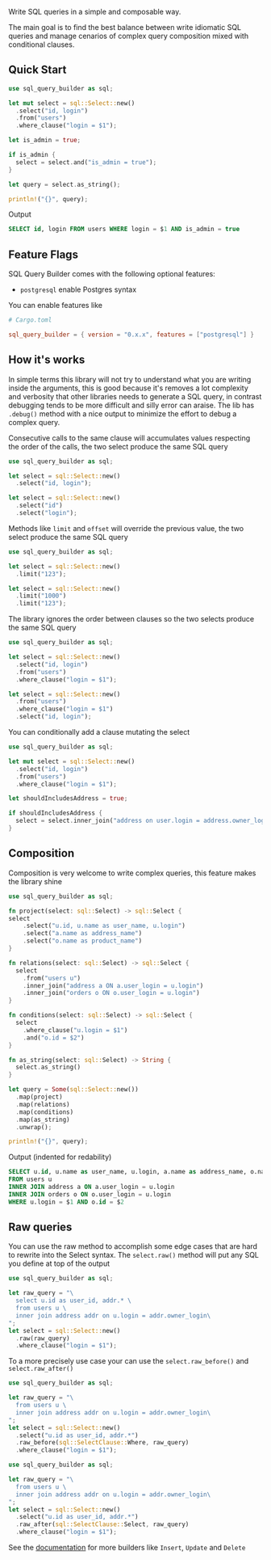 Write SQL queries in a simple and composable way.

The main goal is to find the best balance between write idiomatic SQL queries and manage cenarios
of complex query composition mixed with conditional clauses.


## Quick Start

```rust
use sql_query_builder as sql;

let mut select = sql::Select::new()
  .select("id, login")
  .from("users")
  .where_clause("login = $1");

let is_admin = true;

if is_admin {
  select = select.and("is_admin = true");
}

let query = select.as_string();

println!("{}", query);
```

Output

```sql
SELECT id, login FROM users WHERE login = $1 AND is_admin = true
```


## Feature Flags

SQL Query Builder comes with the following optional features:
- `postgresql` enable Postgres syntax

You can enable features like

```toml
# Cargo.toml

sql_query_builder = { version = "0.x.x", features = ["postgresql"] }
```


## How it's works
In simple terms this library will not try to understand what you are writing inside the arguments, this is good
because it's removes a lot complexity and verbosity that other libraries needs to generate a SQL query,
in contrast debugging tends to be more difficult and silly error can araise.
The lib has `.debug()` method with a nice output to minimize the effort to debug a complex query.

Consecutive calls to the same clause will accumulates values respecting the order of the calls,
the two select produce the same SQL query

```rust
use sql_query_builder as sql;

let select = sql::Select::new()
  .select("id, login");

let select = sql::Select::new()
  .select("id")
  .select("login");
```

Methods like `limit` and `offset` will override the previous value, the two select produce the same SQL query

```rust
use sql_query_builder as sql;

let select = sql::Select::new()
  .limit("123");

let select = sql::Select::new()
  .limit("1000")
  .limit("123");
```

The library ignores the order between clauses so the two selects produce the same SQL query

```rust
use sql_query_builder as sql;

let select = sql::Select::new()
  .select("id, login")
  .from("users")
  .where_clause("login = $1");

let select = sql::Select::new()
  .from("users")
  .where_clause("login = $1")
  .select("id, login");
```

You can conditionally add a clause mutating the select

```rust
use sql_query_builder as sql;

let mut select = sql::Select::new()
  .select("id, login")
  .from("users")
  .where_clause("login = $1");

let shouldIncludesAddress = true;

if shouldIncludesAddress {
  select = select.inner_join("address on user.login = address.owner_login");
}
```


## Composition

Composition is very welcome to write complex queries, this feature makes the library shine

```rust
use sql_query_builder as sql;

fn project(select: sql::Select) -> sql::Select {
select
    .select("u.id, u.name as user_name, u.login")
    .select("a.name as address_name")
    .select("o.name as product_name")
}

fn relations(select: sql::Select) -> sql::Select {
  select
    .from("users u")
    .inner_join("address a ON a.user_login = u.login")
    .inner_join("orders o ON o.user_login = u.login")
}

fn conditions(select: sql::Select) -> sql::Select {
  select
    .where_clause("u.login = $1")
    .and("o.id = $2")
}

fn as_string(select: sql::Select) -> String {
  select.as_string()
}

let query = Some(sql::Select::new())
  .map(project)
  .map(relations)
  .map(conditions)
  .map(as_string)
  .unwrap();

println!("{}", query);
```

Output (indented for redability)

```sql
SELECT u.id, u.name as user_name, u.login, a.name as address_name, o.name as product_name
FROM users u
INNER JOIN address a ON a.user_login = u.login
INNER JOIN orders o ON o.user_login = u.login
WHERE u.login = $1 AND o.id = $2
```


## Raw queries

You can use the raw method to accomplish some edge cases that are hard to rewrite into the Select syntax.
The `select.raw()` method will put any SQL you define at top of the output

```rust
use sql_query_builder as sql;

let raw_query = "\
  select u.id as user_id, addr.* \
  from users u \
  inner join address addr on u.login = addr.owner_login\
";
let select = sql::Select::new()
  .raw(raw_query)
  .where_clause("login = $1");
```

To a more precisely use case your can use the `select.raw_before()` and `select.raw_after()`

```rust
use sql_query_builder as sql;

let raw_query = "\
  from users u \
  inner join address addr on u.login = addr.owner_login\
";
let select = sql::Select::new()
  .select("u.id as user_id, addr.*")
  .raw_before(sql::SelectClause::Where, raw_query)
  .where_clause("login = $1");
```

```rust
use sql_query_builder as sql;

let raw_query = "\
  from users u \
  inner join address addr on u.login = addr.owner_login\
";
let select = sql::Select::new()
  .select("u.id as user_id, addr.*")
  .raw_after(sql::SelectClause::Select, raw_query)
  .where_clause("login = $1");
```


See the [documentation](https://docs.rs/sql_query_builder/) for more builders like `Insert`, `Update` and `Delete`

